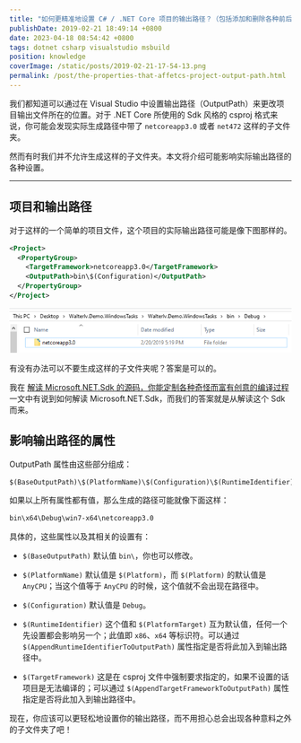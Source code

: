 ```yaml
---
title: "如何更精准地设置 C# / .NET Core 项目的输出路径？（包括添加和删除各种前后缀）"
publishDate: 2019-02-21 18:49:14 +0800
date: 2023-04-18 08:54:42 +0800
tags: dotnet csharp visualstudio msbuild
position: knowledge
coverImage: /static/posts/2019-02-21-17-54-13.png
permalink: /post/the-properties-that-affetcs-project-output-path.html
---
```


我们都知道可以通过在 Visual Studio 中设置输出路径（OutputPath）来更改项目输出文件所在的位置。对于 .NET Core 所使用的 Sdk 风格的 csproj 格式来说，你可能会发现实际生成路径中带了 `netcoreapp3.0` 或者 `net472` 这样的子文件夹。

然而有时我们并不允许生成这样的子文件夹。本文将介绍可能影响实际输出路径的各种设置。

---

<div id="toc"></div>

## 项目和输出路径

对于这样的一个简单的项目文件，这个项目的实际输出路径可能是像下图那样的。

```xml
<Project>
  <PropertyGroup>
    <TargetFramework>netcoreapp3.0</TargetFramework>
    <OutputPath>bin\$(Configuration)</OutputPath>
  </PropertyGroup>
</Project>
```

![输出路径带有框架子文件夹](/static/posts/2019-02-21-17-54-13.png)

有没有办法可以不要生成这样的子文件夹呢？答案是可以的。

我在 [解读 Microsoft.NET.Sdk 的源码，你能定制各种奇怪而富有创意的编译过程](/post/read-microsoft-net-sdk) 一文中有说到如何解读 Microsoft.NET.Sdk，而我们的答案就是从解读这个 Sdk 而来。

## 影响输出路径的属性

OutputPath 属性由这些部分组成：

```xml
$(BaseOutputPath)\$(PlatformName)\$(Configuration)\$(RuntimeIdentifier)\$(TargetFramework.ToLowerInvariant())\
```

如果以上所有属性都有值，那么生成的路径可能就像下面这样：

```xml
bin\x64\Debug\win7-x64\netcoreapp3.0
```

具体的，这些属性以及其相关的设置有：

- `$(BaseOutputPath)` 默认值 `bin\`，你也可以修改。

- `$(PlatformName)` 默认值是 `$(Platform)`，而 `$(Platform)` 的默认值是 `AnyCPU`；当这个值等于 `AnyCPU` 的时候，这个值就不会出现在路径中。

- `$(Configuration)` 默认值是 `Debug`。

- `$(RuntimeIdentifier)` 这个值和 `$(PlatformTarget)` 互为默认值，任何一个先设置都会影响另一个；此值即 `x86`、`x64` 等标识符。可以通过 `$(AppendRuntimeIdentifierToOutputPath)` 属性指定是否将此加入到输出路径中。

- `$(TargetFramework)` 这是在 csproj 文件中强制要求指定的，如果不设置的话项目是无法编译的；可以通过 `$(AppendTargetFrameworkToOutputPath)` 属性指定是否将此加入到输出路径中。

现在，你应该可以更轻松地设置你的输出路径，而不用担心总会出现各种意料之外的子文件夹了吧！


